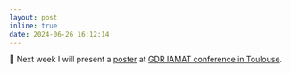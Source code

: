 ```yaml
---
layout: post
inline: true
date: 2024-06-26 16:12:14
---
```


:loudspeaker: Next week I will present a <a href="/assets/pdf/Grigorev_MACE-MP0_fine_tuning.pdf" target="_blank" title="download poster pdf"> <i class="far fa-file-pdf" aria-hidden="true"></i> poster</a> at [GDR IAMAT conference in Toulouse](https://gdr-iamat-plenieres.sciencesconf.org/resource/page/id/6).